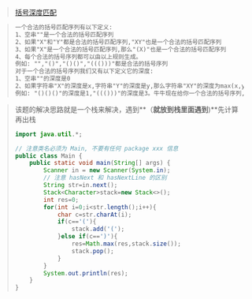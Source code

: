 > [括号深度匹配](![image-20250730210820615](C:\Users\35543\AppData\Roaming\Typora\typora-user-images\image-20250730210820615.png))

> ```markdown
> 一个合法的括号匹配序列有以下定义:
> 1、空串""是一个合法的括号匹配序列
> 2、如果"X"和"Y"都是合法的括号匹配序列,"XY"也是一个合法的括号匹配序列
> 3、如果"X"是一个合法的括号匹配序列,那么"(X)"也是一个合法的括号匹配序列
> 4、每个合法的括号序列都可以由以上规则生成。
> 例如: "","()","()()","((()))"都是合法的括号序列
> 对于一个合法的括号序列我们又有以下定义它的深度:
> 1、空串""的深度是0
> 2、如果字符串"X"的深度是x,字符串"Y"的深度是y,那么字符串"XY"的深度为max(x,y) 3、如果"X"的深度是x,那么字符串"(X)"的深度是x+1
> 例如: "()()()"的深度是1,"((()))"的深度是3。牛牛现在给你一个合法的括号序列,需要你计算出其深度。
> ```
>
> 

> 该题的解决思路就是一个栈来解决，遇到**（**就放到栈里面遇到**)**先计算再出栈
>
> ```java
> import java.util.*;
> 
> // 注意类名必须为 Main, 不要有任何 package xxx 信息
> public class Main {
>     public static void main(String[] args) {
>         Scanner in = new Scanner(System.in);
>         // 注意 hasNext 和 hasNextLine 的区别
>         String str=in.next();
>         Stack<Character>stack=new Stack<>();
>         int res=0;
>         for(int i=0;i<str.length();i++){
>             char c=str.charAt(i);
>             if(c=='('){
>                 stack.add('(');
>             }else if(c==')'){
>                 res=Math.max(res,stack.size());
>                 stack.pop();
>             }
>         }
>         System.out.println(res);
>     }
> }
> ```
>
> 